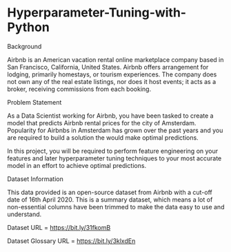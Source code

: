 # Hyperparameter-Tuning-with-Python

Background

Airbnb is an American vacation rental online marketplace company based in San
Francisco, California, United States. Airbnb offers arrangement for lodging, primarily
homestays, or tourism experiences. The company does not own any of the real estate
listings, nor does it host events; it acts as a broker, receiving commissions from each
booking.

Problem Statement

As a Data Scientist working for Airbnb, you have been tasked to create a model that
predicts Airbnb rental prices for the city of Amsterdam. Popularity for Airbnbs in
Amsterdam has grown over the past years and you are required to build a solution the
would make optimal predictions.

In this project, you will be required to perform feature engineering on your features and
later hyperparameter tuning techniques to your most accurate model in an effort to
achieve optimal predictions.

Dataset Information

This data provided is an open-source dataset from Airbnb with a cut-off date of 16th April
2020. This is a summary dataset, which means a lot of non-essential columns have been
trimmed to make the data easy to use and understand.

Dataset URL = https://bit.ly/31fkomB

Dataset Glossary URL = https://bit.ly/3klxdEn
